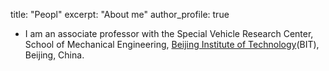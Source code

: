 title: "Peopl"
excerpt: "About me"
author_profile: true

* I am an associate professor with the Special Vehicle Research Center, School of Mechanical Engineering, [Beijing Institute of Technology](http://www.bit.edu.cn)(BIT), Beijing, China.
